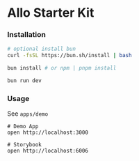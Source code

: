 # Allo Starter Kit

### Installation

```sh
# optional install bun
curl -fsSL https://bun.sh/install | bash

bun install # or npm | pnpm install

bun run dev
```

### Usage

See `apps/demo`

```
# Demo App
open http://localhost:3000

# Storybook
open http://localhost:6006
```
